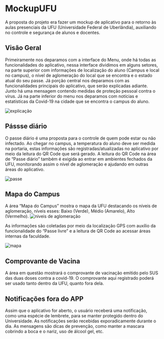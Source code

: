 # MockupUFU
A proposta do projeto era fazer um mockup de aplicativo para o retorno às aulas presenciais da UFU (Universidade Federal de Uberlândia), auxiliando no controle e segurança de alunos e docentes.

## Visão Geral

Primeiramente nos deparamos com a interface do Menu, onde há todas as funcionalidades do aplicativo, nessa interface dividimos em alguns setores, na parte superior com informações de localização do aluno (Campus e local no campus), o nível de aglomeração do local que se encontra e o estado atual do seu passe.
Já porção central nos deparamos com as funcionalidades principais do aplicativo, que serão explicadas adiante. Junto há uma mensagem contendo medidas de proteção pessoal contra o vírus.
Já na parte inferior do menu nos deparamos com notícias e estatísticas da Covid-19 na cidade que se encontra o campus do aluno.

![explicação](https://user-images.githubusercontent.com/98183768/164259447-98ddad24-c1a5-4fdd-b417-2d3450a6289a.jpg)

## Pássse diário

O passe diário é uma proposta para o controle de quem pode estar ou não infectado. Ao chegar no campus, a temperatura do aluno deve ser medida na portaria, estas informações são registradas/atualizadas no aplicativo por meio da leitura do QR Code que será gerado.
A leitura do QR Code na área de “Passe diário” também é exigida ao entrar em ambientes fechados da UFU, monitorando assim o nível de aglomeração e ajudando em outras áreas do aplicativo.

![passe](https://user-images.githubusercontent.com/98183768/164260933-b48de561-4d7d-4619-9752-54da96809954.png)

## Mapa do Campus

A área “Mapa do Campus” mostra o mapa da UFU destacando os níveis de aglomeração, níveis esses: Baixo (Verde), Médio (Amarelo), Alto (Vermelho).
![niveis de aglomeração](https://user-images.githubusercontent.com/98183768/164262108-ad25ede6-27a5-4aed-ba57-4c768c4ccdb7.jpg)

As informações são coletadas por meio da localização GPS com auxílio da funcionalidade do “Passe livre” e a leitura de QR Code ao acessar áreas internas da faculdade.

![mapa](https://user-images.githubusercontent.com/98183768/164261065-4e024f81-0e27-49b1-aa29-62bca77e3c26.png)

## Comprovante de Vacina

A área em questão mostrará o comprovante de vacinação emitido pelo SUS das duas doses contra a covid-19. O comprovante aqui registrado poderá ser usado tanto dentro da UFU, quanto fora dela.

## Notificações fora do APP

Assim que o aplicativo for aberto, o usuário receberá uma notificação, como uma espécie de lembrete, para se manter protegido dentro do Universidade. As notificações serão recebidas exporadicamente durante o dia. As mensagens são dicas de prevenção, como manter a mascara cobrindo a boca e o nariz, uso de álcool gel, etc. 
